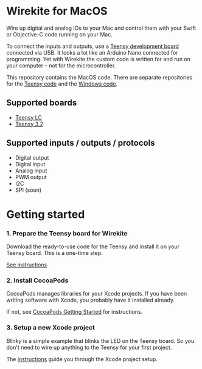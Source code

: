 # Wirekite for MacOS

Wire up digital and analog IOs to your Mac and control them with your Swift or Objective-C code running on your Mac.

To connect the inputs and outputs, use a [Teensy development board](https://www.pjrc.com/teensy/) connected via USB. It looks a lot like an Arduino Nano connected for programming. Yet with Wirekite the custom code is written for and run on your computer – not for the microcontroller.

This repository contains the MacOS code. There are separate repositories for the [Teensy code](https://github.com/manuelbl/Wirekite) and the [Windows code](https://github.com/manuelbl/WirekiteWin).

## Supported boards

- [Teensy LC](https://www.pjrc.com/store/teensylc.html)
- [Teensy 3.2](https://www.pjrc.com/store/teensy32.html)

## Supported inputs / outputs / protocols

- Digital output
- Digital input
- Analog input
- PWM output
- I2C
- SPI (soon)


# Getting started

### 1. Prepare the Teensy board for Wirekite

Download the ready-to-use code for the Teensy and install it on your Teensy board. This is a one-time step.

[See instructions](https://github.com/manuelbl/Wirekite/blob/master/docs/prepare_teensy.md)

### 2. Install CocoaPods

CocoaPods manages libraries for your Xcode projects. If you have been writing software with Xcode, you probably have it installed already.

If not, see [CocoaPods Getting Started](https://guides.cocoapods.org/using/getting-started.html) for instructions.

### 3. Setup a new Xcode project

*Blinky* is a simple example that blinks the LED on the Teensy board.
So you don't need to wire up anything to the Teensy for your first project.

The [instructions](https://github.com/manuelbl/WirekiteMac/blob/master/Documents/xcode_project_setup.md) guide you through the Xcode project setup.